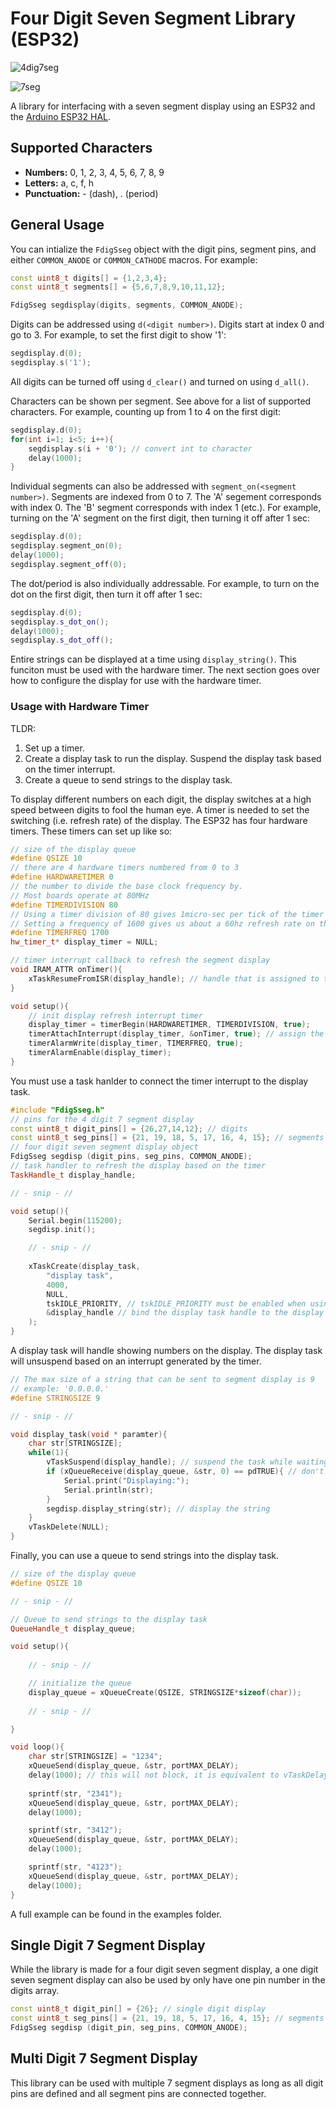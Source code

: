 # Four Digit Seven Segment Library (ESP32)
![4dig7seg](https://external-content.duckduckgo.com/iu/?u=http%3A%2F%2Fwww.learningaboutelectronics.com%2Fimages%2F4-digit-7-segment-LED-display-pinout.png&f=1&nofb=1)

![7seg](https://external-content.duckduckgo.com/iu/?u=http%3A%2F%2Fwww.circuitbasics.com%2Fwp-content%2Fuploads%2F2017%2F05%2FArduino-7-Segment-Display-Tutorial-Segment-Layout-Diagram.png&f=1&nofb=1)

A library for interfacing with a seven segment display using an ESP32 and the [Arduino ESP32 HAL](https://github.com/espressif/arduino-esp32).

## Supported Characters
* __Numbers:__ 0, 1, 2, 3, 4, 5, 6, 7, 8, 9
* __Letters:__ a, c, f, h
* __Punctuation:__ - (dash), . (period)

## General Usage
You can intialize the `FdigSseg` object with the digit pins, segment pins, and either `COMMON_ANODE` or `COMMON_CATHODE` macros.
For example:
```C++
const uint8_t digits[] = {1,2,3,4};
const uint8_t segments[] = {5,6,7,8,9,10,11,12};

FdigSseg segdisplay(digits, segments, COMMON_ANODE);
```

Digits can be addressed using `d(<digit number>)`.
Digits start at index 0 and go to 3.
For example, to set the first digit to show '1':
```C++
segdisplay.d(0);
segdisplay.s('1');
```

All digits can be turned off using `d_clear()` and turned on using `d_all()`.

Characters can be shown per segment.
See above for a list of supported characters.
For example, counting up from 1 to 4 on the first digit:
```C++
segdisplay.d(0);
for(int i=1; i<5; i++){
    segdisplay.s(i + '0'); // convert int to character
    delay(1000);
}
```

Individual segments can also be addressed with `segment_on(<segment number>)`. 
Segments are indexed from 0 to 7. 
The 'A' segement corresponds with index 0. 
The 'B' segment corresponds with index 1 (etc.). 
For example, turning on the 'A' segment on the first digit, then turning it off after 1 sec:
```C++
segdisplay.d(0);
segdisplay.segment_on(0);
delay(1000);
segdisplay.segment_off(0);
```

The dot/period is also individually addressable. 
For example, to turn on the dot on the first digit, then turn it off after 1 sec:
```C++
segdisplay.d(0);
segdisplay.s_dot_on();
delay(1000);
segdisplay.s_dot_off();
```

Entire strings can be displayed at a time using `display_string()`.
This funciton must be used with the hardware timer.
The next section goes over how to configure the display for use with the hardware timer.

### Usage with Hardware Timer
TLDR:
1. Set up a timer.
2. Create a display task to run the display. Suspend the display task based on the timer interrupt.
3. Create a queue to send strings to the display task.

To display different numbers on each digit, the display switches at a high speed between digits to fool the human eye.
A timer is needed to set the switching (i.e. refresh rate) of the display.
The ESP32 has four hardware timers.
These timers can set up like so:
```C++
// size of the display queue
#define QSIZE 10
// there are 4 hardware timers numbered from 0 to 3
#define HARDWARETIMER 0 
// the number to divide the base clock frequency by.
// Most boards operate at 80MHz
#define TIMERDIVISION 80 
// Using a timer division of 80 gives 1micro-sec per tick of the timer
// Setting a frequency of 1600 gives us about a 60hz refresh rate on the display
#define TIMERFREQ 1700 
hw_timer_t* display_timer = NULL;

// timer interrupt callback to refresh the segment display 
void IRAM_ATTR onTimer(){
    xTaskResumeFromISR(display_handle); // handle that is assigned to the display task
}

void setup(){
    // init display refresh interrupt timer
    display_timer = timerBegin(HARDWARETIMER, TIMERDIVISION, true);
    timerAttachInterrupt(display_timer, &onTimer, true); // assign the ISR function here
    timerAlarmWrite(display_timer, TIMERFREQ, true);
    timerAlarmEnable(display_timer);
}
```

You must use a task hanlder to connect the timer interrupt to the display task.
```C++
#include "FdigSseg.h"
// pins for the 4 digit 7 segment display
const uint8_t digit_pins[] = {26,27,14,12}; // digits
const uint8_t seg_pins[] = {21, 19, 18, 5, 17, 16, 4, 15}; // segments
// four digit seven segment display object
FdigSseg segdisp (digit_pins, seg_pins, COMMON_ANODE);
// task handler to refresh the display based on the timer
TaskHandle_t display_handle;

// - snip - //

void setup(){
    Serial.begin(115200);
    segdisp.init();

    // - snip - //
    
    xTaskCreate(display_task, 
        "display task", 
        4000, 
        NULL, 
        tskIDLE_PRIORITY, // tskIDLE_PRIORITY must be enabled when using a task handle
        &display_handle // bind the display task handle to the display task
    ); 
}
```

A display task will handle showing numbers on the display.
The display task will unsuspend based on an interrupt generated by the timer.
```C++
// The max size of a string that can be sent to segment display is 9
// example: '0.0.0.0.'
#define STRINGSIZE 9 

// - snip - //

void display_task(void * paramter){
    char str[STRINGSIZE];
    while(1){
        vTaskSuspend(display_handle); // suspend the task while waiting for the next timer cycle
        if (xQueueReceive(display_queue, &str, 0) == pdTRUE){ // don't block
            Serial.print("Displaying:");
            Serial.println(str);
        }
        segdisp.display_string(str); // display the string
    }
    vTaskDelete(NULL);
}
```

Finally, you can use a queue to send strings into the display task.
```C++
// size of the display queue
#define QSIZE 10

// - snip - //

// Queue to send strings to the display task
QueueHandle_t display_queue;

void setup(){
    
    // - snip - //

    // initialize the queue
    display_queue = xQueueCreate(QSIZE, STRINGSIZE*sizeof(char));
    
    // - snip - //

}

void loop(){
    char str[STRINGSIZE] = "1234";
    xQueueSend(display_queue, &str, portMAX_DELAY);
    delay(1000); // this will not block, it is equivalent to vTaskDelay(1000 / portTICK_PERIOD_MS)
    
    sprintf(str, "2341");
    xQueueSend(display_queue, &str, portMAX_DELAY);
    delay(1000); 

    sprintf(str, "3412");
    xQueueSend(display_queue, &str, portMAX_DELAY);
    delay(1000); 

    sprintf(str, "4123");
    xQueueSend(display_queue, &str, portMAX_DELAY);
    delay(1000);
}
```

A full example can be found in the examples folder.

## Single Digit 7 Segment Display
While the library is made for a four digit seven segment display, a one digit seven segment display can also be used by only have one pin number in the digits array.
```C++
const uint8_t digit_pin[] = {26}; // single digit display
const uint8_t seg_pins[] = {21, 19, 18, 5, 17, 16, 4, 15}; // segments
FdigSseg segdisp (digit_pin, seg_pins, COMMON_ANODE);
```

## Multi Digit 7 Segment Display
This library can be used with multiple 7 segment displays as long as all digit pins are defined and all segment pins are connected together.
